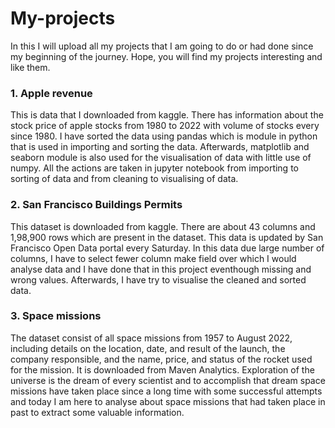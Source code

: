 # My-projects
In this I will upload all my projects that I am going to do or had done since my beginning of the journey. Hope, you will find my projects interesting and like them.

### 1. Apple revenue
This is data that I downloaded from kaggle. There has information about the stock price of apple stocks from 1980 to 2022 with volume of stocks every since 1980. I have sorted the data using pandas which is module in python that is used in importing and sorting the data. Afterwards, matplotlib and seaborn module is also used for the visualisation of data with little use of numpy. All the actions are taken in jupyter notebook from importing to sorting of data and from cleaning to visualising of data.

### 2. San Francisco Buildings Permits
This dataset is downloaded from kaggle. There are about 43 columns and 1,98,900 rows which are present in the dataset. This data is updated by San Francisco Open Data portal every Saturday. In this data due large number of columns, I have to select fewer column make field over which I would analyse data and I have done that in this project eventhough missing and wrong values. Afterwards, I have try to visualise the cleaned and sorted data.

### 3. Space missions
The dataset consist of all space missions from 1957 to August 2022, including details on the location, date, and result of the launch, the company responsible, and the name, price, and status of the rocket used for the mission. It is downloaded from Maven Analytics. Exploration of the universe is the dream of every scientist and to accomplish that dream space missions have taken place since a long time with some successful attempts and today I am here to analyse about space missions that had taken place in past to extract some valuable information.
